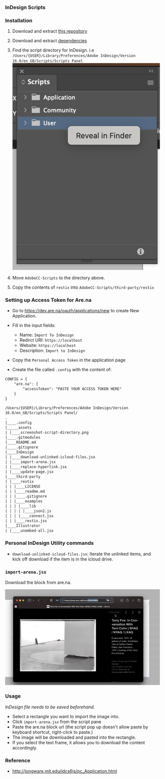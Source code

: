 ### InDesign Scripts

### Installation
1. Download and extract [this repository](https://github.com/mnmly/AdobeCC-Scripts/archive/refs/heads/main.zip)
2. Download and extract [dependencies](https://github.com/grefel/restix/archive/refs/heads/master.zip)

3. Find the script directory for InDesign. i.e `/Users/{USER}/Library/Preferences/Adobe InDesign/Version 16.0/en_GB/Scripts/Scripts Panel`
![](./_assets/screenshot-script-directory.png)

4. Move `AdobeCC-Scripts` to the directory above.
5. Copy the contents of `restix` into `AdobeCC-Scripts/third-party/restix`

### Setting up Access Token for Are.na
- Go to https://dev.are.na/oauth/applications/new to create New Application.
- Fill in the input fields:
	- Name: `Import To InDesign`
	- Redirct URI: `https://localhost`
	- Website: `https://localhost`
	- Description: `Import to InDesign`

- Copy the `Personal Access Token` in the application page
- Create the file called `.config` with the content of:

```
CONFIG = {
    "are.na": {
        "accessToken": "PASTE YOUR ACCESS TOKEN HERE"
    }
}
```


```
/Users/{USER}/Library/Preferences/Adobe InDesign/Version 16.0/en_GB/Scripts/Scripts Panel/
.
|____.config
|_____assets
| |____screenshot-script-directory.png
|____.gitmodules
|____README.md
|____.gitignore
|____InDesign
| |____download-unlinked-icloud-files.jsx
| |____import-arena.jsx
| |____replace-hyperlink.jsx
| |____update-page.jsx
|____third-party
| |____restix
| | |____LICENSE
| | |____readme.md
| | |____.gitignore
| | |____examples
| | | |____lib
| | | | |____json2.js
| | | |____connect.jsx
| | |____restix.jsx
|____Illustrator
| |____unembed-all.jsx

```


### Personal InDesign Utility commands

- `download-unlinked-icloud-files.jsx`: Iterate the unlinked items, and kick off download if the item is in the icloud drive.

### `import-arena.jsx`
Download the block from are.na.

![](./_assets/import-arena-usage.gif)

### Usage
*InDesign file needs to be saved beforehand.*

- Select a rectangle you want to import the image into.
- Click `import-arena.jsx` from the script pane
- Paste the are.na block url (the script pop up doesn't allow paste by keyboard shortcut, right-click to paste.)
- The image will be downloaded and pasted into the rectangle.
- If you select the text frame, it allows you to download the content accordingly.


### Reference
- http://jongware.mit.edu/idcs6js/pc_Application.html
